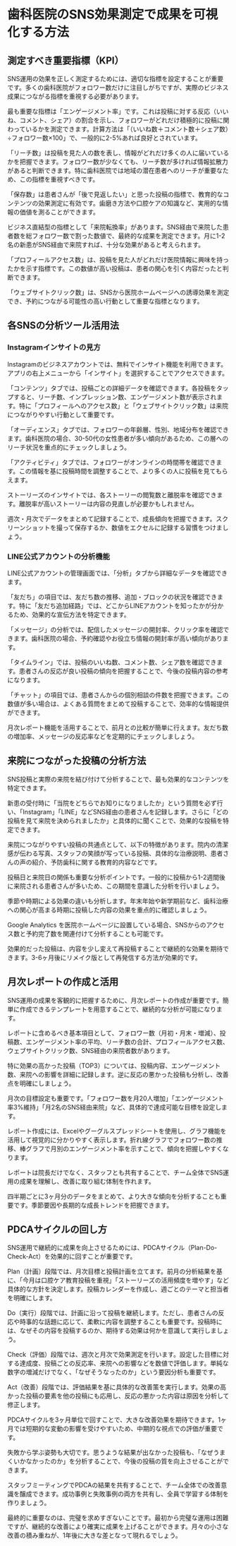 # 歯科医院のSNS効果測定で成果を可視化する方法

## 測定すべき重要指標（KPI）

SNS運用の効果を正しく測定するためには、適切な指標を設定することが重要です。多くの歯科医院がフォロワー数だけに注目しがちですが、実際のビジネス成果につながる指標を重視する必要があります。

最も重要な指標は「エンゲージメント率」です。これは投稿に対する反応（いいね、コメント、シェア）の割合を示し、フォロワーがどれだけ積極的に投稿に関わっているかを測定できます。計算方法は「（いいね数＋コメント数＋シェア数）÷フォロワー数×100」で、一般的に2-5%あれば良好とされています。

「リーチ数」は投稿を見た人の数を表し、情報がどれだけ多くの人に届いているかを把握できます。フォロワー数が少なくても、リーチ数が多ければ情報拡散力があると判断できます。特に歯科医院では地域の潜在患者へのリーチが重要なため、この指標を重視すべきです。

「保存数」は患者さんが「後で見返したい」と思った投稿の指標で、教育的なコンテンツの効果測定に有効です。歯磨き方法や口腔ケアの知識など、実用的な情報の価値を測ることができます。

ビジネス直結型の指標として「来院転換率」があります。SNS経由で来院した患者数を総フォロワー数で割った数値で、最終的な成果を測定できます。月に1-2名の新患がSNS経由で来院すれば、十分な効果があると考えられます。

「プロフィールアクセス数」は、投稿を見た人がどれだけ医院情報に興味を持ったかを示す指標です。この数値が高い投稿は、患者の関心を引く内容だったと判断できます。

「ウェブサイトクリック数」は、SNSから医院ホームページへの誘導効果を測定でき、予約につながる可能性の高い行動として重要な指標となります。

## 各SNSの分析ツール活用法

### Instagramインサイトの見方

Instagramのビジネスアカウントでは、無料でインサイト機能を利用できます。アプリの右上メニューから「インサイト」を選択することでアクセスできます。

「コンテンツ」タブでは、投稿ごとの詳細データを確認できます。各投稿をタップすると、リーチ数、インプレッション数、エンゲージメント数が表示されます。特に「プロフィールへのアクセス数」と「ウェブサイトクリック数」は来院につながりやすい行動として重要です。

「オーディエンス」タブでは、フォロワーの年齢層、性別、地域分布を確認できます。歯科医院の場合、30-50代の女性患者が多い傾向があるため、この層へのリーチ状況を重点的にチェックしましょう。

「アクティビティ」タブでは、フォロワーがオンラインの時間帯を確認できます。この情報を基に投稿時間を調整することで、より多くの人に投稿を見てもらえます。

ストーリーズのインサイトでは、各ストーリーの閲覧数と離脱率を確認できます。離脱率が高いストーリーは内容の見直しが必要かもしれません。

週次・月次でデータをまとめて記録することで、成長傾向を把握できます。スクリーンショットを撮って保存するか、数値をエクセルに記録する習慣をつけましょう。

### LINE公式アカウントの分析機能

LINE公式アカウントの管理画面では、「分析」タブから詳細なデータを確認できます。

「友だち」の項目では、友だち数の推移、追加・ブロックの状況を確認できます。特に「友だち追加経路」では、どこからLINEアカウントを知ったかが分かるため、効果的な宣伝方法を特定できます。

「メッセージ」の分析では、配信したメッセージの開封率、クリック率を確認できます。歯科医院の場合、予約確認やお役立ち情報の開封率が高い傾向があります。

「タイムライン」では、投稿のいいね数、コメント数、シェア数を確認できます。患者さんの反応が良い投稿の傾向を把握することで、今後の投稿内容の参考になります。

「チャット」の項目では、患者さんからの個別相談の件数を把握できます。この数値が多い場合は、よくある質問をまとめて投稿することで、効率的な情報提供ができます。

月次レポート機能を活用することで、前月との比較が簡単に行えます。友だち数の増加率、メッセージの反応率などを定期的にチェックしましょう。

## 来院につながった投稿の分析方法

SNS投稿と実際の来院を結び付けて分析することで、最も効果的なコンテンツを特定できます。

新患の受付時に「当院をどちらでお知りになりましたか」という質問を必ず行い、「Instagram」「LINE」などSNS経由の患者さんを記録します。さらに「どの投稿を見て来院を決められましたか」と具体的に聞くことで、効果的な投稿を特定できます。

来院につながりやすい投稿の共通点として、以下の特徴があります。院内の清潔感が伝わる写真、スタッフの笑顔が写っている投稿、具体的な治療説明、患者さんの声の紹介、予防歯科に関する教育的内容などです。

投稿日と来院日の関係も重要な分析ポイントです。一般的に投稿から1-2週間後に来院される患者さんが多いため、この期間を意識した分析を行いましょう。

季節や時期による効果の違いも分析します。年末年始や新学期前など、歯科治療への関心が高まる時期に投稿した内容の効果を重点的に確認しましょう。

Google Analytics を医院ホームページに設置している場合、SNSからのアクセス数と予約完了数を関連付けて分析することも可能です。

効果的だった投稿は、内容を少し変えて再投稿することで継続的な効果を期待できます。3-6ヶ月後にリメイク版として再発信する方法が効果的です。

## 月次レポートの作成と活用

SNS運用の成果を客観的に把握するために、月次レポートの作成が重要です。簡単に作成できるテンプレートを用意することで、継続的な分析が可能になります。

レポートに含めるべき基本項目として、フォロワー数（月初・月末・増減）、投稿数、エンゲージメント率の平均、リーチ数の合計、プロフィールアクセス数、ウェブサイトクリック数、SNS経由の来院者数があります。

特に効果の高かった投稿（TOP3）については、投稿内容、エンゲージメント数、来院への影響を詳細に記録します。逆に反応の悪かった投稿も分析し、改善点を明確にしましょう。

月次の目標設定も重要です。「フォロワー数を月20人増加」「エンゲージメント率3%維持」「月2名のSNS経由来院」など、具体的で達成可能な目標を設定します。

レポート作成には、Excelやグーグルスプレッドシートを使用し、グラフ機能を活用して視覚的に分かりやすく表示します。折れ線グラフでフォロワー数の推移、棒グラフで月別のエンゲージメント率を示すことで、傾向を把握しやすくなります。

レポートは院長だけでなく、スタッフとも共有することで、チーム全体でSNS運用の成果を理解し、改善に取り組む体制を作れます。

四半期ごとに3ヶ月分のデータをまとめて、より大きな傾向を分析することも重要です。季節要因や長期的な成長トレンドを把握できます。

## PDCAサイクルの回し方

SNS運用で継続的に成果を向上させるためには、PDCAサイクル（Plan-Do-Check-Act）を効果的に回すことが重要です。

Plan（計画）段階では、月次目標と投稿計画を立てます。前月の分析結果を基に、「今月は口腔ケア教育投稿を重視」「ストーリーズの活用頻度を増やす」など具体的な方針を決定します。投稿カレンダーを作成し、週ごとのテーマと担当者を明確にします。

Do（実行）段階では、計画に沿って投稿を継続します。ただし、患者さんの反応や時事的な話題に応じて、柔軟に内容を調整することも重要です。投稿時には、なぜその内容を投稿するのか、期待する効果は何かを意識して実行しましょう。

Check（評価）段階では、週次と月次で効果測定を行います。設定した目標に対する達成度、投稿ごとの反応率、来院への影響などを数値で評価します。単純な数字の増減だけでなく、「なぜそうなったのか」という要因分析も重要です。

Act（改善）段階では、評価結果を基に具体的な改善策を実行します。効果の高かった投稿の要素を他の投稿にも応用し、反応の悪かった内容は原因を分析して修正します。

PDCAサイクルを3ヶ月単位で回すことで、大きな改善効果を期待できます。1ヶ月では短期的な変動の影響を受けやすいため、中期的な視点での評価が重要です。

失敗から学ぶ姿勢も大切です。思うような結果が出なかった投稿も、「なぜうまくいかなかったのか」を分析することで、今後の投稿の質を向上させることができます。

スタッフミーティングでPDCAの結果を共有することで、チーム全体での改善意識を醸成できます。成功事例と失敗事例の両方を共有し、全員で学習する体制を作りましょう。

最終的に重要なのは、完璧を求めすぎないことです。最初から完璧な運用は困難ですが、継続的な改善により確実に成果を上げることができます。月々の小さな改善の積み重ねが、1年後に大きな差となって現れるでしょう。